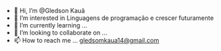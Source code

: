 - 👋 Hi, I’m @Gledson Kauã
- 👀 I’m interested in Linguagens de programação e crescer futuramente 
- 🌱 I’m currently learning ...
- 💞️ I’m looking to collaborate on ...
- 📫 How to reach me ... gledsomkaua14@gmail.com


<!---
Kauaaaa07/Kauaaaa07 is a ✨ special ✨ repository because its `README.md` (this file) appears on your GitHub profile.
You can click the Preview link to take a look at your changes.
--->
